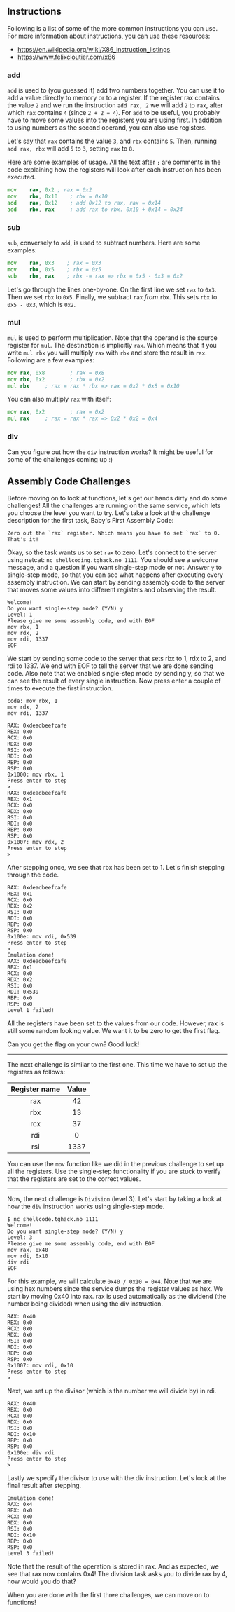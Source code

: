 ## Instructions
Following is a list of some of the more common instructions you can use.
For more information about instructions, you can use these resources:
* https://en.wikipedia.org/wiki/X86_instruction_listings
* https://www.felixcloutier.com/x86


### add
`add` is used to (you guessed it) add two numbers together. You can use it to
add a value directly to memory or to a register. If the register rax contains
the value `2` and we run the instruction `add rax, 2` we will add `2` to
`rax`, after which `rax` contains `4` (since `2 + 2 = 4`). For `add` to be
useful, you probably have to move some values into the registers you are using
first. In addition to using numbers as the second operand, you can also use
registers.

Let's say that `rax` contains the value `3`, and `rbx` contains `5`. Then, running
`add rax, rbx` will add `5` to `3`, setting `rax` to `8`.

Here are some examples of usage. All the text after `;` are comments in the code
explaining how the registers will look after each instruction has been executed.
```asm
mov    rax, 0x2	; rax = 0x2
mov    rbx, 0x10	; rbx = 0x10
add    rax, 0x12	; add 0x12 to rax, rax = 0x14
add    rbx, rax     ; add rax to rbx. 0x10 + 0x14 = 0x24
```


### sub
`sub`, conversely to `add`, is used to subtract numbers. Here are some examples:

```asm
mov    rax, 0x3    ; rax = 0x3
mov    rbx, 0x5    ; rbx = 0x5
sub    rbx, rax    ; rbx -= rax => rbx = 0x5 - 0x3 = 0x2
```

Let's go through the lines one-by-one. On the first line we set `rax` to `0x3`.
Then we set `rbx` to `0x5`. Finally, we subtract `rax` *from* `rbx`. This sets
`rbx` to `0x5 - 0x3`, which is `0x2`.

### mul
`mul` is used to perform multiplication. Note that the operand is the source
register for `mul`. The destination is implicitly `rax`. Which means that if
you write `mul rbx` you will multiply `rax` with `rbx` and store the result in
`rax`. Following are a few examples:

```asm
mov rax, 0x8		; rax = 0x8
mov rbx, 0x2		; rbx = 0x2
mul rbx		; rax = rax * rbx => rax = 0x2 * 0x8 = 0x10
```

You can also multiply `rax` with itself:
```asm
mov rax, 0x2		; rax = 0x2
mul rax		; rax = rax * rax => 0x2 * 0x2 = 0x4
```

### div
Can you figure out how the `div` instruction works? It might be useful for some
of the challenges coming up :)

## Assembly Code Challenges
Before moving on to look at functions, let's get our hands dirty and do some
challenges! All the challenges are running on the same service, which lets you
choose the level you want to try. Let's take a look at the challenge description
for the first task, Baby's First Assembly Code:
```
Zero out the `rax` register. Which means you have to set `rax` to 0.  That's it!
```

Okay, so the task wants us to set `rax` to zero. Let's connect to the server
using netcat: `nc shellcoding.tghack.no 1111`. You should see a welcome
message, and a question if you want single-step mode or not. Answer `y` to
single-step mode, so that you can see what happens after executing every
assembly instruction.
We can start by sending assembly code to the server that moves some values into
different registers and observing the result.

```console
Welcome!
Do you want single-step mode? (Y/N) y
Level: 1
Please give me some assembly code, end with EOF
mov rbx, 1
mov rdx, 2
mov rdi, 1337
EOF
```
We start by sending some code to the server that sets rbx to 1, rdx to 2, and
rdi to 1337. We end with EOF to tell the server that we are done sending code.
Also note that we enabled single-step mode by sending y, so that we can see the
result of every single instruction. Now press enter a couple of times to execute
the first instruction.

```console
code: mov rbx, 1
mov rdx, 2
mov rdi, 1337

RAX: 0xdeadbeefcafe
RBX: 0x0
RCX: 0x0
RDX: 0x0
RSI: 0x0
RDI: 0x0
RBP: 0x0
RSP: 0x0
0x1000:	mov	rbx, 1
Press enter to step
>
RAX: 0xdeadbeefcafe
RBX: 0x1
RCX: 0x0
RDX: 0x0
RSI: 0x0
RDI: 0x0
RBP: 0x0
RSP: 0x0
0x1007:	mov	rdx, 2
Press enter to step
>
```

After stepping once, we see that rbx has been set to 1. Let's finish stepping
through the code.

```console
RAX: 0xdeadbeefcafe
RBX: 0x1
RCX: 0x0
RDX: 0x2
RSI: 0x0
RDI: 0x0
RBP: 0x0
RSP: 0x0
0x100e:	mov	rdi, 0x539
Press enter to step
>
Emulation done!
RAX: 0xdeadbeefcafe
RBX: 0x1
RCX: 0x0
RDX: 0x2
RSI: 0x0
RDI: 0x539
RBP: 0x0
RSP: 0x0
Level 1 failed!
```
All the registers have been set to the values from our code. However, rax is
still some random looking value. We want it to be zero to get the first flag.

Can you get the flag on your own? Good luck!

---

The next challenge is similar to the first one. This time we have to set up
the registers as follows:

| Register name | Value |
|:-----------:|:---:|
| rax | 42 |
| rbx | 13 |
| rcx | 37 |
| rdi | 0 |
| rsi | 1337 |

You can use the `mov` function like we did in the previous challenge to set up
all the registers. Use the single-step functionality if you are stuck to verify
that the registers are set to the correct values.

---
Now, the next challenge is `Division` (level 3). Let's start by taking a look at
how the `div` instruction works using single-step mode.

```console
$ nc shellcode.tghack.no 1111
Welcome!
Do you want single-step mode? (Y/N) y
Level: 3
Please give me some assembly code, end with EOF
mov rax, 0x40
mov rdi, 0x10
div rdi
EOF
```

For this example, we will calculate `0x40 / 0x10 = 0x4`. Note that we are using
hex numbers since the service dumps the register values as hex. We start by
moving 0x40 into rax. rax is used automatically as the dividend (the number
		being divided) when using the div instruction.

```console
RAX: 0x40
RBX: 0x0
RCX: 0x0
RDX: 0x0
RSI: 0x0
RDI: 0x0
RBP: 0x0
RSP: 0x0
0x1007:	mov	rdi, 0x10
Press enter to step
>
```

Next, we set up the divisor (which is the number we will divide by) in rdi.

```console
RAX: 0x40
RBX: 0x0
RCX: 0x0
RDX: 0x0
RSI: 0x0
RDI: 0x10
RBP: 0x0
RSP: 0x0
0x100e:	div	rdi
Press enter to step
>
```

Lastly we specify the divisor to use with the div instruction. Let's look at the
final result after stepping.
```console
Emulation done!
RAX: 0x4
RBX: 0x0
RCX: 0x0
RDX: 0x0
RSI: 0x0
RDI: 0x10
RBP: 0x0
RSP: 0x0
Level 3 failed!
```
Note that the result of the operation is stored in rax. And as expected, we see
that rax now contains 0x4! The division task asks you to divide rax by 4, how
would you do that?

When you are done with the first three challenges, we can move on to functions!
